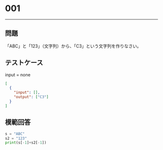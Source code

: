 # 001

---

## 問題

「ABC」と「123」（文字列）から、「C3」という文字列を作りなさい。

## テストケース

input = none

```json
[
  {
    "input": [],
    "output": ["C3"]
  }
]
```

## 模範回答

```python
s = "ABC"
s2 = "123"
print(s[-1]+s2[-1])
```
